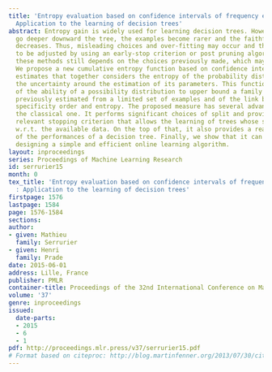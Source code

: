 ```yaml
---
title: 'Entropy evaluation based on confidence intervals of frequency estimates :
  Application to the learning of decision trees'
abstract: Entropy gain is widely used for learning decision trees. However, as we
  go deeper downward the tree, the examples become rarer and the faithfulness of entropy
  decreases. Thus, misleading choices and over-fitting may occur and the tree has
  to be adjusted by using an early-stop criterion or post pruning algorithms. However,
  these methods still depends on the choices previously made, which may be unsatisfactory.
  We propose a new cumulative entropy function based on confidence intervals on frequency
  estimates that together considers the entropy of the probability distribution and
  the uncertainty around the estimation of its parameters. This function takes advantage
  of the ability of a possibility distribution to upper bound a family of probabilities
  previously estimated from a limited set of examples and of the link between possibilistic
  specificity order and entropy. The proposed measure has several advantages over
  the classical one. It performs significant choices of split and provides a statistically
  relevant stopping criterion that allows the learning of trees whose size is well-suited
  w.r.t. the available data. On the top of that, it also provides a reasonable estimator
  of the performances of a decision tree. Finally, we show that it can be used for
  designing a simple and efficient online learning algorithm.
layout: inproceedings
series: Proceedings of Machine Learning Research
id: serrurier15
month: 0
tex_title: 'Entropy evaluation based on confidence intervals of frequency estimates
  : Application to the learning of decision trees'
firstpage: 1576
lastpage: 1584
page: 1576-1584
sections: 
author:
- given: Mathieu
  family: Serrurier
- given: Henri
  family: Prade
date: 2015-06-01
address: Lille, France
publisher: PMLR
container-title: Proceedings of the 32nd International Conference on Machine Learning
volume: '37'
genre: inproceedings
issued:
  date-parts:
  - 2015
  - 6
  - 1
pdf: http://proceedings.mlr.press/v37/serrurier15.pdf
# Format based on citeproc: http://blog.martinfenner.org/2013/07/30/citeproc-yaml-for-bibliographies/
---
```


